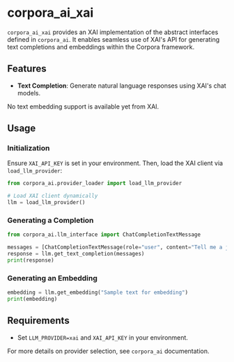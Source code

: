 # corpora_ai_xai

`corpora_ai_xai` provides an XAI implementation of the abstract interfaces defined in `corpora_ai`. It enables seamless use of XAI's API for generating text completions and embeddings within the Corpora framework.

## Features

- **Text Completion**: Generate natural language responses using XAI's chat models.

No text embedding support is available yet from XAI.

## Usage

### Initialization

Ensure `XAI_API_KEY` is set in your environment. Then, load the XAI client via `load_llm_provider`:

```python
from corpora_ai.provider_loader import load_llm_provider

# Load XAI client dynamically
llm = load_llm_provider()
```

### Generating a Completion

```python
from corpora_ai.llm_interface import ChatCompletionTextMessage

messages = [ChatCompletionTextMessage(role="user", content="Tell me a joke.")]
response = llm.get_text_completion(messages)
print(response)
```

### Generating an Embedding

```python
embedding = llm.get_embedding("Sample text for embedding")
print(embedding)
```

## Requirements

- Set `LLM_PROVIDER=xai` and `XAI_API_KEY` in your environment.

For more details on provider selection, see `corpora_ai` documentation.
